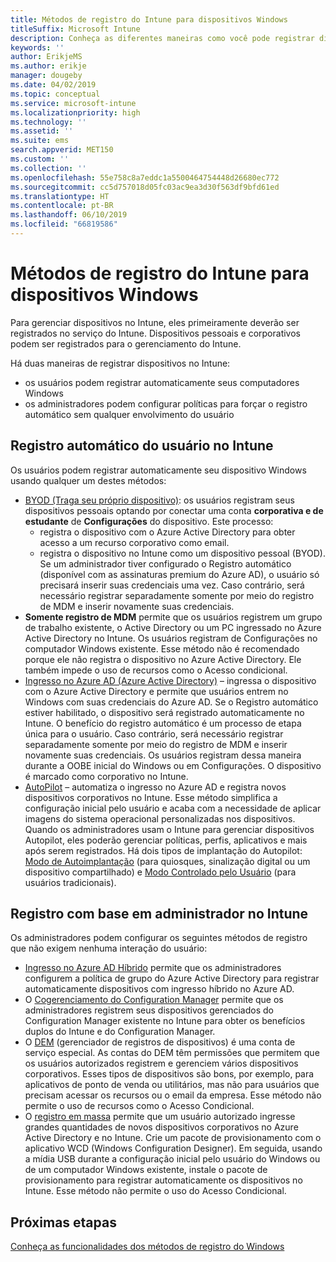 ```yaml
---
title: Métodos de registro do Intune para dispositivos Windows
titleSuffix: Microsoft Intune
description: Conheça as diferentes maneiras como você pode registrar dispositivos Windows no Intune
keywords: ''
author: ErikjeMS
ms.author: erikje
manager: dougeby
ms.date: 04/02/2019
ms.topic: conceptual
ms.service: microsoft-intune
ms.localizationpriority: high
ms.technology: ''
ms.assetid: ''
ms.suite: ems
search.appverid: MET150
ms.custom: ''
ms.collection: ''
ms.openlocfilehash: 55e758c8a7eddc1a5500464754448d26680ec772
ms.sourcegitcommit: cc5d757018d05fc03ac9ea3d30f563df9bfd61ed
ms.translationtype: HT
ms.contentlocale: pt-BR
ms.lasthandoff: 06/10/2019
ms.locfileid: "66819586"
---
```

# <a name="intune-enrollment-methods-for-windows-devices"></a>Métodos de registro do Intune para dispositivos Windows

Para gerenciar dispositivos no Intune, eles primeiramente deverão ser registrados no serviço do Intune. Dispositivos pessoais e corporativos podem ser registrados para o gerenciamento do Intune. 

Há duas maneiras de registrar dispositivos no Intune:
- os usuários podem registrar automaticamente seus computadores Windows 
- os administradores podem configurar políticas para forçar o registro automático sem qualquer envolvimento do usuário

## <a name="user-self-enrollment-in-intune"></a>Registro automático do usuário no Intune

Os usuários podem registrar automaticamente seu dispositivo Windows usando qualquer um destes métodos:

- [BYOD (Traga seu próprio dispositivo)](https://docs.microsoft.com/intune-user-help/enroll-windows-10-device): os usuários registram seus dispositivos pessoais optando por conectar uma conta **corporativa e de estudante** de **Configurações** do dispositivo. Este processo:
    - registra o dispositivo com o Azure Active Directory para obter acesso a um recurso corporativo como email.
    - registra o dispositivo no Intune como um dispositivo pessoal (BYOD).
Se um administrador tiver configurado o Registro automático (disponível com as assinaturas premium do Azure AD), o usuário só precisará inserir suas credenciais uma vez. Caso contrário, será necessário registrar separadamente somente por meio do registro de MDM e inserir novamente suas credenciais.  
- **Somente registro de MDM** permite que os usuários registrem um grupo de trabalho existente, o Active Directory ou um PC ingressado no Azure Active Directory no Intune. Os usuários registram de Configurações no computador Windows existente. Esse método não é recomendado porque ele não registra o dispositivo no Azure Active Directory. Ele também impede o uso de recursos como o Acesso condicional.
- [Ingresso no Azure AD (Azure Active Directory)](https://docs.microsoft.com/azure/active-directory/user-help/user-help-join-device-on-network) – ingressa o dispositivo com o Azure Active Directory e permite que usuários entrem no Windows com suas credenciais do Azure AD. Se o Registro automático estiver habilitado, o dispositivo será registrado automaticamente no Intune. O benefício do registro automático é um processo de etapa única para o usuário. Caso contrário, será necessário registrar separadamente somente por meio do registro de MDM e inserir novamente suas credenciais. Os usuários registram dessa maneira durante a OOBE inicial do Windows ou em Configurações. O dispositivo é marcado como corporativo no Intune.
- [AutoPilot](enrollment-autopilot.md) – automatiza o ingresso no Azure AD e registra novos dispositivos corporativos no Intune. Esse método simplifica a configuração inicial pelo usuário e acaba com a necessidade de aplicar imagens do sistema operacional personalizadas nos dispositivos. Quando os administradores usam o Intune para gerenciar dispositivos Autopilot, eles poderão gerenciar políticas, perfis, aplicativos e mais após serem registrados.  Há dois tipos de implantação do Autopilot: [Modo de Autoimplantação](https://docs.microsoft.com/windows/deployment/windows-autopilot/self-deploying) (para quiosques, sinalização digital ou um dispositivo compartilhado) e [Modo Controlado pelo Usuário](https://docs.microsoft.com/windows/deployment/windows-autopilot/user-driven) (para usuários tradicionais). 

## <a name="administrator-based-enrollment-in-intune"></a>Registro com base em administrador no Intune

Os administradores podem configurar os seguintes métodos de registro que não exigem nenhuma interação do usuário:

- [Ingresso no Azure AD Híbrido](https://docs.microsoft.com/windows/client-management/mdm/enroll-a-windows-10-device-automatically-using-group-policy) permite que os administradores configurem a política de grupo do Azure Active Directory para registrar automaticamente dispositivos com ingresso híbrido no Azure AD. 
- O [Cogerenciamento do Configuration Manager](https://docs.microsoft.com/sccm/comanage/overview) permite que os administradores registrem seus dispositivos gerenciados do Configuration Manager existente no Intune para obter os benefícios duplos do Intune e do Configuration Manager. 
- O [DEM](device-enrollment-manager-enroll.md) (gerenciador de registros de dispositivos) é uma conta de serviço especial. As contas do DEM têm permissões que permitem que os usuários autorizados registrem e gerenciem vários dispositivos corporativos. Esses tipos de dispositivos são bons, por exemplo, para aplicativos de ponto de venda ou utilitários, mas não para usuários que precisam acessar os recursos ou o email da empresa. Esse método não permite o uso de recursos como o Acesso Condicional. 
- O [registro em massa](windows-bulk-enroll.md) permite que um usuário autorizado ingresse grandes quantidades de novos dispositivos corporativos no Azure Active Directory e no Intune. Crie um pacote de provisionamento com o aplicativo WCD (Windows Configuration Designer). Em seguida, usando a mídia USB durante a configuração inicial pelo usuário do Windows ou de um computador Windows existente, instale o pacote de provisionamento para registrar automaticamente os dispositivos no Intune. Esse método não permite o uso do Acesso Condicional. 

## <a name="next-steps"></a>Próximas etapas

[Conheça as funcionalidades dos métodos de registro do Windows](enrollment-method-capab.md)
